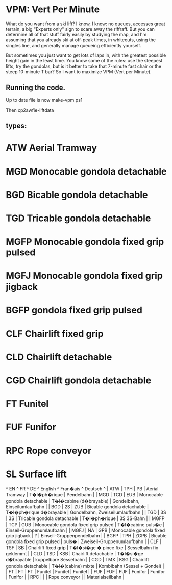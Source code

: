 # VPM: Vert Per Minute

What do you want from a ski lift?  I know, I know: no queues, accesses great terrain, a big "Experts only" 
sign to scare away the riffraff.   But you can determine all of that stuff fairly easily by studying the 
map, and I'm assuming that you already ski at off-peak times, in whiteouts, using the singles line, and
generally manage queueing efficiently yourself.

But sometimes you just want to get lots of laps in, 
with the greatest possible height gain in the least time.
You know some of the rules: use the steepest lifts, try the gondolas, 
but is it better to take that 7-minute fast chair or the steep 10-minute T bar?
So I want to maximize VPM (Vert per Minute).

## Running the code.

Up to date file is now make-vpm.ps1

Then cp2awfie-liftdata


## types:

# ATW Aerial Tramway 
# MGD Monocable gondola detachable 
# BGD Bicable gondola detachable 
# TGD Tricable gondola detachable 
# MGFP Monocable gondola fixed grip pulsed 
# MGFJ Monocable gondola fixed grip jigback 
# BGFP gondola fixed grip pulsed
# CLF  Chairlift fixed grip 
# CLD  Chairlift detachable 
# CGD  Chairlift gondola detachable 
# FT   Funitel  
# FUF  Funifor  
# RPC  Rope conveyor  
# SL   Surface lift


^ EN ^ FR ^ DE ^ English ^ Fran�ais ^ Deutsch ^
| ATW | TPH | PB | Aerial Tramway | T�l�ph�rique | Pendelbahn |
| MGD | TCD | EUB | Monocable gondola detachable  | T�l�cabine (d�brayable)  | Gondelbahn, Einseilumlaufbahn |
| BGD | 2S | ZUB | Bicable gondola detachable  | T�l�ph�rique d�brayable  | Gondelbahn, Zweiseilumlaufbahn |
| TGD | 3S | 3S | Tricable gondola detachable  | T�l�ph�rique  | 3S 3S-Bahn |
| MGFP | TCP | GUB | Monocable gondola fixed grip pulsed  | T�l�cabine puls�e  | Einseil-Gruppenumlaufbahn |
| MGFJ | NA | GPB | Monocable gondola fixed grip jigback | ? | Einseil-Gruppenpendelbahn |
| BGFP | TPH | ZGPB | Bicable gondola fixed grip pulsed | puls� | Zweiseil-Gruppenumlaufbahn |
| CLF | TSF | SB | Chairlift fixed grip | T�l�si�ge � pince fixe | Sesselbahn fix geklemmt |
| CLD | TSD | KSB | Chairlift detachable | T�l�si�ge d�brayable | kuppelbare Sesselbahn |
| CGD | TMX | KSG | Chairlift gondola detachable | T�l�(cabine) mixte | Kombibahn (Sessel + Gondel) |
| FT | FT | FT | Funitel | Funitel | Funitel |
| FUF | FUF | FUF | Funifor | Funifor | Funifor |
| RPC | | | Rope conveyor | | Materialseilbahn |
